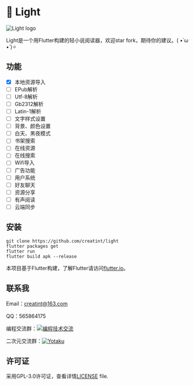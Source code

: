 # 📖 Light

![Light logo](https://user-images.githubusercontent.com/17924777/39092072-762deace-4636-11e8-8acd-447a03c7556e.png)

Light是一个用Flutter构建的轻小说阅读器，欢迎star fork，期待你的建议。( •̀ ω •́ )✧

## 功能

- [x] 本地资源导入
- [ ] EPub解析
- [ ] Utf-8解析
- [ ] Gb2312解析
- [ ] Latin-1解析
- [ ] 文字样式设置
- [ ] 背景、颜色设置
- [ ] 白天、黑夜模式
- [ ] 书架搜索
- [ ] 在线资源
- [ ] 在线搜索
- [ ] Wifi导入
- [ ] 广告功能
- [ ] 用户系统
- [ ] 好友聊天
- [ ] 资源分享
- [ ] 有声阅读
- [ ] 云端同步

## 安装
```
git clone https://github.com/creatint/light
flutter packages get
flutter run
flutter build apk --release
```
本项目基于Flutter构建，了解Flutter请访问[flutter.io](https://flutter.io/)。

## 联系我
Email：creatint@163.com

QQ：565864175

编程交流群：[![编程技术交流](https://pub.idqqimg.com/wpa/images/group.png)](//shang.qq.com/wpa/qunwpa?idkey=b34e5d3956950dc053efdd7aef63ef75151c01cfff48a951c8fc53d6349b454a)

二次元交流群：[![Yotaku](https://pub.idqqimg.com/wpa/images/group.png)](//shang.qq.com/wpa/qunwpa?idkey=2fea46b70c9a73fcbfedd08ee64ed9d6d8c554baa63dc2402082226675e825e7)


## 许可证
采用GPL-3.0许可证，查看详情[LICENSE](https://github.com/creatint/light/blob/master/LICENSE) file.
